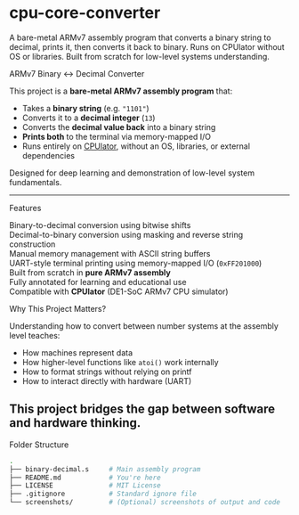 # cpu-core-converter
A bare-metal ARMv7 assembly program that converts a binary string to decimal, prints it, then converts it back to binary. Runs on CPUlator without OS or libraries. Built from scratch for low-level systems understanding.

ARMv7 Binary ↔ Decimal Converter

This project is a **bare-metal ARMv7 assembly program** that:
- Takes a **binary string** (e.g. `"1101"`)
- Converts it to a **decimal integer** (`13`)
- Converts the **decimal value back** into a binary string
- **Prints both** to the terminal via memory-mapped I/O
- Runs entirely on [CPUlator](https://cpulator.01xz.net/?sys=arm-de1soc), without an OS, libraries, or external dependencies

Designed for deep learning and demonstration of low-level system fundamentals.

---

Features

Binary-to-decimal conversion using bitwise shifts  
Decimal-to-binary conversion using masking and reverse string construction  
Manual memory management with ASCII string buffers  
UART-style terminal printing using memory-mapped I/O (`0xFF201000`)  
Built from scratch in **pure ARMv7 assembly**  
Fully annotated for learning and educational use  
Compatible with **CPUlator** (DE1-SoC ARMv7 CPU simulator)

Why This Project Matters?

Understanding how to convert between number systems at the assembly level teaches:

- How machines represent data
- How higher-level functions like `atoi()` work internally
- How to format strings without relying on printf
- How to interact directly with hardware (UART)

This project bridges the gap between software and hardware thinking.
---

Folder Structure

```bash
.
├── binary-decimal.s     # Main assembly program
├── README.md            # You're here
├── LICENSE              # MIT License
├── .gitignore           # Standard ignore file
└── screenshots/         # (Optional) screenshots of output and code

